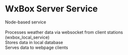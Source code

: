 # WxBox Server Service
Node-based service
<br><br>
Processes weather data via websocket from client stations (wxbox_local_service)<br>
Stores data in local database<br>
Serves data to webpage clients
